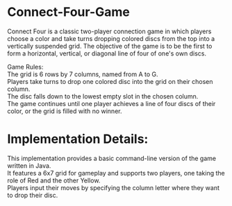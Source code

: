 # Connect-Four-Game

Connect Four is a classic two-player connection game in which players choose a color and take turns dropping colored discs from the top into a vertically suspended grid. The objective of the game is to be the first to form a horizontal, vertical, or diagonal line of four of one's own discs.

Game Rules:  
The grid is 6 rows by 7 columns, named from A to G.  
Players take turns to drop one colored disc into the grid on their chosen column.  
The disc falls down to the lowest empty slot in the chosen column.  
The game continues until one player achieves a line of four discs of their color, or the grid is filled with no winner.  
# Implementation Details:
This implementation provides a basic command-line version of the game written in Java.  
It features a 6x7 grid for gameplay and supports two players, one taking the role of Red and the other Yellow.  
Players input their moves by specifying the column letter where they want to drop their disc.
